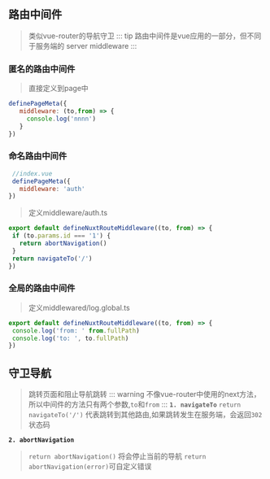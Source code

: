 ## 路由中间件
> 类似vue-router的导航守卫
::: tip
  路由中间件是vue应用的一部分，但不同于服务端的 server middleware
:::
 ### 匿名的路由中间件
 > 直接定义到page中
 ```js
definePageMeta({
    middleware: (to,from) => {
      console.log('nnnn')
    }
})
 ```
 ### 命名路由中间件
 ```js
  //index.vue
  definePageMeta({
    middleware: 'auth'
})
 ```
 > 定义middleware/auth.ts
 ```js
export default defineNuxtRouteMiddleware((to, from) => {
  if (to.params.id === '1') {
    return abortNavigation()
  }
  return navigateTo('/')
})
 ```
 ### 全局的路由中间件
 > 定义middlewared/log.global.ts
 ```js
export default defineNuxtRouteMiddleware((to, from) => {
  console.log('from: ' from.fullPath)  
  console.log('to: ', to.fullPath)
})
 ```
## 守卫导航
> 跳转页面和阻止导航跳转
::: warning
  不像vue-router中使用的next方法，所以中间件的方法只有两个参数,`to`和`from`
:::
 **`1. navigateTo`**
 > `return navigateTo('/')` 代表跳转到其他路由,如果跳转发生在服务端，会返回`302`状态码

 **`2. abortNavigation`**
 > `return abortNavigation()` 将会停止当前的导航 `return abortNavigation(error)`可自定义错误
